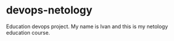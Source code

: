 # devops-netology
Education devops project.
My name is Ivan and this is my netology education course.